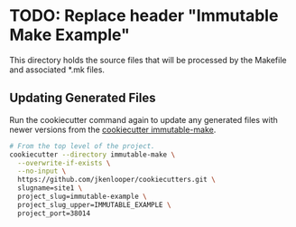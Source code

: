 # TODO: Replace header "Immutable Make Example"

This directory holds the source files that will be processed by the Makefile and
associated *.mk files.

## Updating Generated Files

Run the cookiecutter command again to update any generated files with newer
versions from the [cookiecutter immutable-make](https://github.com/jkenlooper/cookiecutters).

```bash
# From the top level of the project.
cookiecutter --directory immutable-make \
  --overwrite-if-exists \
  --no-input \
  https://github.com/jkenlooper/cookiecutters.git \
  slugname=site1 \
  project_slug=immutable-example \
  project_slug_upper=IMMUTABLE_EXAMPLE \
  project_port=38014
```
